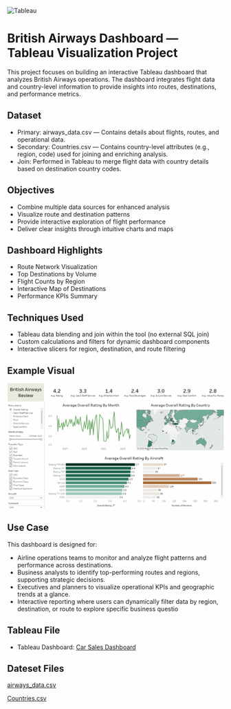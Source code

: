 ![Tableau](https://img.shields.io/badge/Tableau-E97627?style=for-the-badge&logo=Tableau&logoColor=white)
#  British Airways Dashboard — Tableau Visualization Project

This project focuses on building an interactive Tableau dashboard that analyzes British Airways operations. The dashboard integrates flight data and country-level information to provide insights into routes, destinations, and performance metrics.


##  Dataset 

- Primary: airways_data.csv — Contains details about flights, routes, and operational data.
- Secondary: Countries.csv — Contains country-level attributes (e.g., region, code) used for joining and enriching analysis.
- Join: Performed in Tableau to merge flight data with country details based on destination country codes.

## Objectives

- Combine multiple data sources for enhanced analysis
- Visualize route and destination patterns
- Provide interactive exploration of flight performance
- Deliver clear insights through intuitive charts and maps

## Dashboard Highlights

- Route Network Visualization
- Top Destinations by Volume
- Flight Counts by Region
- Interactive Map of Destinations
- Performance KPIs Summary

## Techniques Used
- Tableau data blending and join within the tool (no external SQL join)
- Custom calculations and filters for dynamic dashboard components
- Interactive slicers for region, destination, and route filtering

## Example Visual

![Dashboard Overview](https://github.com/kChe626/Snapshots/blob/main/Airline%20Tab.gif)


##  Use Case

This dashboard is designed for:

- Airline operations teams to monitor and analyze flight patterns and performance across destinations.
- Business analysts to identify top-performing routes and regions, supporting strategic decisions.
- Executives and planners to visualize operational KPIs and geographic trends at a glance.
- Interactive reporting where users can dynamically filter data by region, destination, or route to explore specific business questio

## Tableau File
- Tableau Dashboard: [Car Sales Dashboard](https://github.com/kChe626/Airways-Visulazation-Dashboard-Tableau/blob/main/airways.twbx)

## Dateset Files
[airways_data.csv](https://github.com/kChe626/British-Airways-Dashboard/blob/main/airways_data.csv)

[Countries.csv](https://github.com/kChe626/British-Airways-Dashboard/blob/main/Countries.csv)
